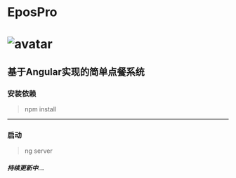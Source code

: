 # EposPro
![avatar](http://img.mp.sohu.com/upload/20170813/03656dcf220043129731a8205e427751_th.png)<br />
====================================================================================================================
## 基于Angular实现的简单点餐系统
### 安装依赖
>npm install<br />
-------------------------------------------------------------------------
### 启动
>ng server<br />
##### 持续更新中...